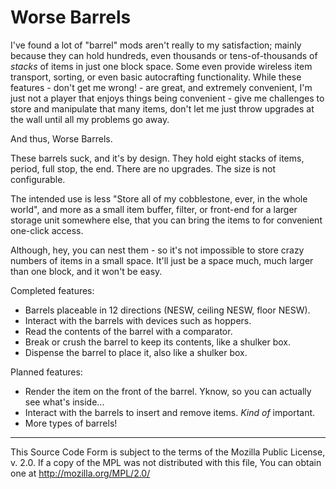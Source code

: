 Worse Barrels
=============

I've found a lot of "barrel" mods aren't really to my satisfaction; mainly because they can hold hundreds, even thousands or tens-of-thousands of *stacks* of items in just one block space. Some even provide wireless item transport, sorting, or even basic autocrafting functionality. While these features - don't get me wrong! - are great, and extremely convenient, I'm just not a player that enjoys things being convenient - give me challenges to store and manipulate that many items, don't let me just throw upgrades at the wall until all my problems go away.

And thus, Worse Barrels.

These barrels suck, and it's by design. They hold eight stacks of items, period, full stop, the end. There are no upgrades. The size is not configurable.

The intended use is less "Store all of my cobblestone, ever, in the whole world", and more as a small item buffer, filter, or front-end for a larger storage unit somewhere else, that you can bring the items to for convenient one-click access.

Although, hey, you can nest them - so it's not impossible to store crazy numbers of items in a small space. It'll just be a space much, much larger than one block, and it won't be easy.

Completed features:
* Barrels placeable in 12 directions (NESW, ceiling NESW, floor NESW).
* Interact with the barrels with devices such as hoppers.
* Read the contents of the barrel with a comparator.
* Break or crush the barrel to keep its contents, like a shulker box.
* Dispense the barrel to place it, also like a shulker box.

Planned features:
* Render the item on the front of the barrel. Yknow, so you can actually see what's inside...
* Interact with the barrels to insert and remove items. *Kind of* important.
* More types of barrels!

---

This Source Code Form is subject to the terms of the Mozilla Public License, v. 2.0. If a copy of the MPL was not distributed with this file, You can obtain one at http://mozilla.org/MPL/2.0/